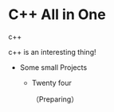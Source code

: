 # C++ All in One 
c++

c++ is an interesting thing!

* Some small Projects
  
  * Twenty four

    （Preparing）
